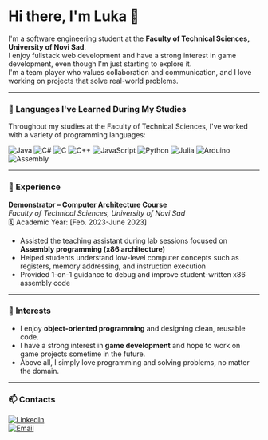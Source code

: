 # Hi there, I'm Luka 👋

I'm a software engineering student at the **Faculty of Technical Sciences, University of Novi Sad**.  
I enjoy fullstack web development and have a strong interest in game development, even though I'm just starting to explore it.  
I'm a team player who values collaboration and communication, and I love working on projects that solve real-world problems.

---

### 🧠 Languages I've Learned During My Studies

Throughout my studies at the Faculty of Technical Sciences, I've worked with a variety of programming languages:

![Java](https://img.shields.io/badge/Java-%23ED8B00.svg?style=flat&logo=java&logoColor=white)
![C#](https://img.shields.io/badge/C%23-%23239120.svg?style=flat&logo=c-sharp&logoColor=white)
![C](https://img.shields.io/badge/C-%2300599C.svg?style=flat&logo=c&logoColor=white)
![C++](https://img.shields.io/badge/C%2B%2B-%2300599C.svg?style=flat&logo=c%2B%2B&logoColor=white)
![JavaScript](https://img.shields.io/badge/JavaScript-%23323330.svg?style=flat&logo=javascript)
![Python](https://img.shields.io/badge/Python-%233776AB.svg?style=flat&logo=python&logoColor=white)
![Julia](https://img.shields.io/badge/Julia-%236A0DAD.svg?style=flat&logo=julia&logoColor=white)
![Arduino](https://img.shields.io/badge/Arduino-%2300979D.svg?style=flat&logo=arduino&logoColor=white)
![Assembly](https://img.shields.io/badge/Assembly-%23000000.svg?style=flat&logo=chip&logoColor=white)






---

### 💼 Experience

**Demonstrator – Computer Architecture Course**  
*Faculty of Technical Sciences, University of Novi Sad*  
🗓️ Academic Year: [Feb. 2023-June 2023]

- Assisted the teaching assistant during lab sessions focused on **Assembly programming (x86 architecture)**
- Helped students understand low-level computer concepts such as registers, memory addressing, and instruction execution
- Provided 1-on-1 guidance to debug and improve student-written x86 assembly code

---

### 🎯 Interests

- I enjoy **object-oriented programming** and designing clean, reusable code.  
- I have a strong interest in **game development** and hope to work on game projects sometime in the future.  
- Above all, I simply love programming and solving problems, no matter the domain.

---

### 📫 Contacts

[![LinkedIn](https://img.shields.io/badge/LinkedIn-%230077B5.svg?style=flat&logo=linkedin&logoColor=white)](https://www.linkedin.com/in/luka-zbucnovic/)  
[![Email](https://img.shields.io/badge/Email-D14836?style=flat&logo=gmail&logoColor=white)](mailto:luka.zbucnovic@gmail.com)

